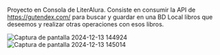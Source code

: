 Proyecto en Consola de LiterAlura. Consiste en consumir la API de https://gutendex.com/ para buscar y guardar en una BD Local
libros que deseemos y realizar otras operaciones con esos libros.

![Captura de pantalla 2024-12-13 144924](https://github.com/user-attachments/assets/d3321318-820c-4ba4-8138-8c00bc7c45c7)
![Captura de pantalla 2024-12-13 145014](https://github.com/user-attachments/assets/2ed9f438-ab6e-438d-91e5-65386b41c128)
